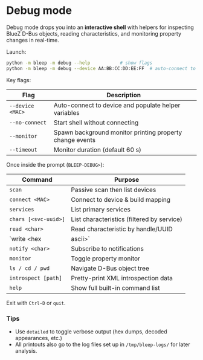 # Debug mode

Debug mode drops you into an **interactive shell** with helpers for inspecting BlueZ D-Bus objects, reading characteristics, and monitoring property changes in real-time.

Launch:

```bash
python -m bleep -m debug --help           # show flags
python -m bleep -m debug --device AA:BB:CC:DD:EE:FF  # auto-connect to target
```

Key flags:

| Flag | Description |
|------|-------------|
| `--device <MAC>` | Auto-connect to device and populate helper variables |
| `--no-connect` | Start shell without connecting |
| `--monitor` | Spawn background monitor printing property change events |
| `--timeout` | Monitor duration (default 60 s) |

Once inside the prompt (`BLEEP-DEBUG>`):

| Command | Purpose |
|---------|---------|
| `scan` | Passive scan then list devices |
| `connect <MAC>` | Connect to device & build mapping |
| `services` | List primary services |
| `chars [<svc-uuid>]` | List characteristics (filtered by service) |
| `read <char>` | Read characteristic by handle/UUID |
| `write <char> <hex|ascii>` | Write bytes/ASCII to characteristic |
| `notify <char>` | Subscribe to notifications |
| `monitor` | Toggle property monitor |
| `ls / cd / pwd` | Navigate D-Bus object tree |
| `introspect [path]` | Pretty-print XML introspection data |
| `help` | Show full built-in command list |

Exit with `Ctrl-D` or `quit`.

### Tips

- Use `detailed` to toggle verbose output (hex dumps, decoded appearances, etc.)
- All printouts also go to the log files set up in `/tmp/bleep-logs/` for later analysis. 
